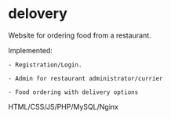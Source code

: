 # delovery
Website for ordering food from a restaurant. 

  Implemented:
  
    - Registration/Login.
    
    - Admin for restaurant administrator/currier
    
    - Food ordering with delivery options
    
HTML/CSS/JS/PHP/MySQL/Nginx
